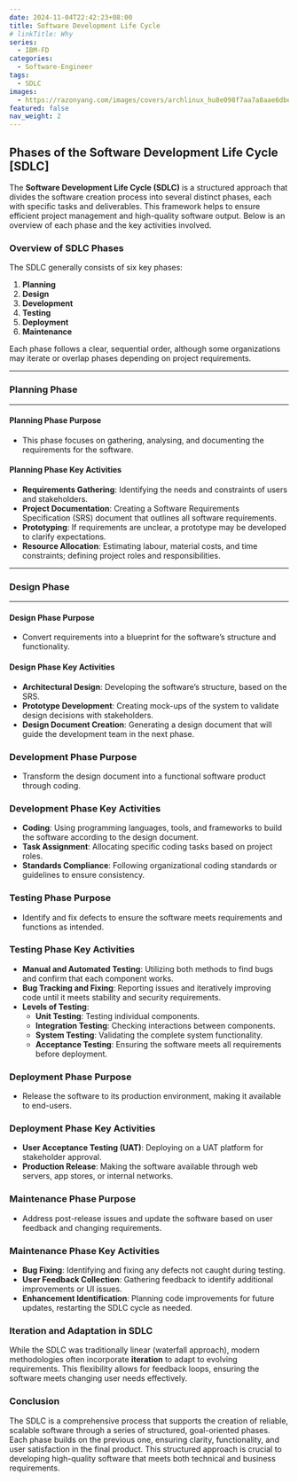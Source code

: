 ```yaml
---
date: 2024-11-04T22:42:23+08:00
title: Software Development Life Cycle
# linkTitle: Why 
series:
  - IBM-FD
categories:
  - Software-Engineer
tags:
  - SDLC
images:
  - https://razonyang.com/images/covers/archlinux_hu8e098f7aa7a8aae6dbe5fc105fe89b3c_11178_bad08652ea24e912f5ea3f07ca705c9a.webp?width=1930&height=640
featured: false
nav_weight: 2
---
```




## Phases of the Software Development Life Cycle [SDLC]

The **Software Development Life Cycle (SDLC)** is a structured approach that divides the software creation process into several distinct phases, each with specific tasks and deliverables. This framework helps to ensure efficient project management and high-quality software output. Below is an overview of each phase and the key activities involved.

### Overview of SDLC Phases

The SDLC generally consists of six key phases:

1. **Planning**
2. **Design**
3. **Development**
4. **Testing**
5. **Deployment**
6. **Maintenance**

Each phase follows a clear, sequential order, although some organizations may iterate or overlap phases depending on project requirements.

---

### Planning Phase

---

#### Planning Phase Purpose

- This phase focuses on gathering, analysing, and documenting the requirements for the software.

#### Planning Phase Key Activities

- **Requirements Gathering**: Identifying the needs and constraints of users and stakeholders.
- **Project Documentation**: Creating a Software Requirements Specification (SRS) document that outlines all software requirements.
- **Prototyping**: If requirements are unclear, a prototype may be developed to clarify expectations.
- **Resource Allocation**: Estimating labour, material costs, and time constraints; defining project roles and responsibilities.

---

### Design Phase

---

#### Design Phase Purpose

- Convert requirements into a blueprint for the software’s structure and functionality.

#### Design Phase Key Activities

- **Architectural Design**: Developing the software’s structure, based on the SRS.
- **Prototype Development**: Creating mock-ups of the system to validate design decisions with stakeholders.
- **Design Document Creation**: Generating a design document that will guide the development team in the next phase.

### Development Phase Purpose

- Transform the design document into a functional software product through coding.

### Development Phase Key Activities

- **Coding**: Using programming languages, tools, and frameworks to build the software according to the design document.
- **Task Assignment**: Allocating specific coding tasks based on project roles.
- **Standards Compliance**: Following organizational coding standards or guidelines to ensure consistency.

### Testing Phase Purpose

- Identify and fix defects to ensure the software meets requirements and functions as intended.

### Testing Phase Key Activities

- **Manual and Automated Testing**: Utilizing both methods to find bugs and confirm that each component works.
- **Bug Tracking and Fixing**: Reporting issues and iteratively improving code until it meets stability and security requirements.
- **Levels of Testing**:
  - **Unit Testing**: Testing individual components.
  - **Integration Testing**: Checking interactions between components.
  - **System Testing**: Validating the complete system functionality.
  - **Acceptance Testing**: Ensuring the software meets all requirements before deployment.

### Deployment Phase Purpose

- Release the software to its production environment, making it available to end-users.

### Deployment Phase Key Activities

- **User Acceptance Testing (UAT)**: Deploying on a UAT platform for stakeholder approval.
- **Production Release**: Making the software available through web servers, app stores, or internal networks.

### Maintenance Phase Purpose

- Address post-release issues and update the software based on user feedback and changing requirements.

### Maintenance Phase Key Activities

- **Bug Fixing**: Identifying and fixing any defects not caught during testing.
- **User Feedback Collection**: Gathering feedback to identify additional improvements or UI issues.
- **Enhancement Identification**: Planning code improvements for future updates, restarting the SDLC cycle as needed.

### Iteration and Adaptation in SDLC

While the SDLC was traditionally linear (waterfall approach), modern methodologies often incorporate **iteration** to adapt to evolving requirements. This flexibility allows for feedback loops, ensuring the software meets changing user needs effectively.

### Conclusion

The SDLC is a comprehensive process that supports the creation of reliable, scalable software through a series of structured, goal-oriented phases. Each phase builds on the previous one, ensuring clarity, functionality, and user satisfaction in the final product. This structured approach is crucial to developing high-quality software that meets both technical and business requirements.
